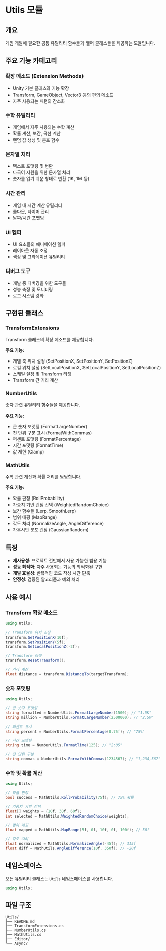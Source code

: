 # Utils 모듈

## 개요

게임 개발에 필요한 공통 유틸리티 함수들과 헬퍼 클래스들을 제공하는 모듈입니다.

## 주요 기능 카테고리

### 확장 메소드 (Extension Methods)

-   Unity 기본 클래스의 기능 확장
-   Transform, GameObject, Vector3 등의 편의 메소드
-   자주 사용되는 패턴의 간소화

### 수학 유틸리티

-   게임에서 자주 사용되는 수학 계산
-   확률 계산, 보간, 곡선 계산
-   랜덤 값 생성 및 분포 함수

### 문자열 처리

-   텍스트 포맷팅 및 변환
-   다국어 지원을 위한 문자열 처리
-   숫자를 읽기 쉬운 형태로 변환 (1K, 1M 등)

### 시간 관리

-   게임 내 시간 계산 유틸리티
-   쿨다운, 타이머 관리
-   날짜/시간 포맷팅

### UI 헬퍼

-   UI 요소들의 애니메이션 헬퍼
-   레이아웃 자동 조정
-   색상 및 그라데이션 유틸리티

### 디버그 도구

-   개발 중 디버깅을 위한 도구들
-   성능 측정 및 모니터링
-   로그 시스템 강화

## 구현된 클래스

### TransformExtensions

Transform 클래스의 확장 메소드를 제공합니다.

**주요 기능:**

-   개별 축 위치 설정 (SetPositionX, SetPositionY, SetPositionZ)
-   로컬 위치 설정 (SetLocalPositionX, SetLocalPositionY, SetLocalPositionZ)
-   스케일 설정 및 Transform 리셋
-   Transform 간 거리 계산

### NumberUtils

숫자 관련 유틸리티 함수들을 제공합니다.

**주요 기능:**

-   큰 숫자 포맷팅 (FormatLargeNumber)
-   천 단위 구분 표시 (FormatWithCommas)
-   퍼센트 포맷팅 (FormatPercentage)
-   시간 포맷팅 (FormatTime)
-   값 제한 (Clamp)

### MathUtils

수학 관련 계산과 확률 처리를 담당합니다.

**주요 기능:**

-   확률 판정 (RollProbability)
-   가중치 기반 랜덤 선택 (WeightedRandomChoice)
-   보간 함수들 (Lerp, SmoothLerp)
-   범위 매핑 (MapRange)
-   각도 처리 (NormalizeAngle, AngleDifference)
-   가우시안 분포 랜덤 (GaussianRandom)

## 특징

-   **재사용성**: 프로젝트 전반에서 사용 가능한 범용 기능
-   **성능 최적화**: 자주 사용되는 기능의 최적화된 구현
-   **개발 효율성**: 반복적인 코드 작성 시간 단축
-   **안정성**: 검증된 알고리즘과 예외 처리

## 사용 예시

### Transform 확장 메소드

```csharp
using Utils;

// Transform 위치 조정
transform.SetPositionX(10f);
transform.SetPositionY(5f);
transform.SetLocalPositionZ(-2f);

// Transform 리셋
transform.ResetTransform();

// 거리 계산
float distance = transform.DistanceTo(targetTransform);
```

### 숫자 포맷팅

```csharp
using Utils;

// 큰 숫자 포맷팅
string formatted = NumberUtils.FormatLargeNumber(1500); // "1.5K"
string million = NumberUtils.FormatLargeNumber(2500000); // "2.5M"

// 퍼센트 표시
string percent = NumberUtils.FormatPercentage(0.75f); // "75%"

// 시간 포맷팅
string time = NumberUtils.FormatTime(125); // "2:05"

// 천 단위 구분
string commas = NumberUtils.FormatWithCommas(1234567); // "1,234,567"
```

### 수학 및 확률 계산

```csharp
using Utils;

// 확률 판정
bool success = MathUtils.RollProbability(75f); // 75% 확률

// 가중치 기반 선택
float[] weights = {10f, 30f, 60f};
int selected = MathUtils.WeightedRandomChoice(weights);

// 범위 매핑
float mapped = MathUtils.MapRange(5f, 0f, 10f, 0f, 100f); // 50f

// 각도 처리
float normalized = MathUtils.NormalizeAngle(-45f); // 315f
float diff = MathUtils.AngleDifference(10f, 350f); // -20f
```

## 네임스페이스

모든 유틸리티 클래스는 `Utils` 네임스페이스를 사용합니다.

```csharp
using Utils;
```

## 파일 구조

```
Utils/
├── README.md
├── TransformExtensions.cs
├── NumberUtils.cs
├── MathUtils.cs
├── Editor/
└── Async/
```
